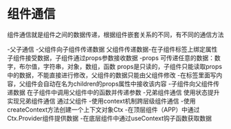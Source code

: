 # 组件通信
 组件通信就是组件之间的数据传递，根据组件嵌套关系的不同，有不同的通信方法

 -父子通信
    -父组件向子组件传递数据
    父组件传递数据-在子组件标签上绑定属性
    子组件接受数据，子组件通过props参数接收数据
    -props
        可传递任意的数据：数字，布尔值，字符串，对象，数组，函数
        props是只读的，子组件只能读取props中的数据，不能直接进行修改，父组件的数据只能由父组件修改
    -在标签里面写内容，父组件会自动在名为children的props属性中接收该内容
    -子组件向父组件传递数据
        在子组件中调用父组件中的函数并传递参数
    -兄弟组件通信
        使用状态提升实现兄弟组件通信
        通过父组件
-使用context机制跨层级组件通信
    -使用createContext方法创建一个上下文对象Ctx
    -在顶层组件（APP）中通过Ctx.Provider组件提供数据
    -在底层组件中通过useContext钩子函数获取数据